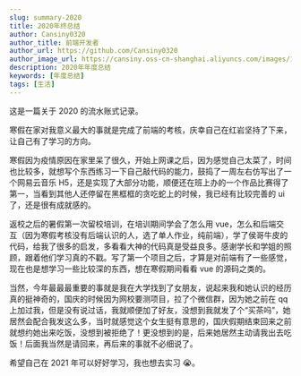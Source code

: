 ```yaml
---
slug: summary-2020
title: 2020年终总结
author: Cansiny0320
author_title: 前端开发者
author_url: https://github.com/Cansiny0320
author_image_url: https://cansiny.oss-cn-shanghai.aliyuncs.com/images/1618298366420-logo.jpg
description: 2020年年度总结
keywords: [年度总结]
tags: [生活]
---
```


这是一篇关于 2020 的流水账式记录。

<!--truncate-->

寒假在家对我意义最大的事就是完成了前端的考核，庆幸自己在红岩坚持了下来，让自己有了学习的方向。

寒假因为疫情原因在家里呆了很久，开始上网课之后，因为感觉自己太菜了，时间也比较多，就想写个东西练习一下自己敲代码的能力，鼓捣了一周左右仿写出了一个网易云音乐 H5，还是实现了大部分功能，顺便还在班上办的一个作品比赛得了第一，当看到其他人还停留在黑框框的贪吃蛇上的时候，我已经有比较完善的 ui 了，还是很有成就感的。

返校之后的暑假第一次留校培训，在培训期间学会了怎么用 vue，怎么和后端交互（因为寒假考核没有后端认识的人，选了单人作业，纯前端），学了侯哥牛皮的代码，给我了很多的启发，多看看大神的代码真是受益良多。感谢学长和学姐的照顾，跟着他们学习真的不戳。写了第一个项目之后，才算是对前端有了一些感觉，现在也是想学习一些比较深的东西，想在寒假期间看看 vue 的源码之类的。

当然，今年最最最重要的事就是我在大学找到了女朋友，说起来我和她认识的经历真的挺神奇的，国庆的时候因为网校要测项目，拉了个微信群，因为她之前在 qq 上加过我，但是没有说过话，我就顺便加了好友，没想到我就发了个“买茶吗”，她居然会配合我发这么多，当时就感觉这个女生挺有意思的，国庆假期结束回来之前就想约她出来吃饭，没想到被拒绝了！更没想到的是，后来她居然主动请我出去吃饭！后面我当然是请回来，再后来的事就不必细说了。

希望自己在 2021 年可以好好学习，我也想去实习 😭。
